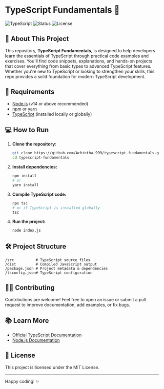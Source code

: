 # TypeScript Fundamentals 🚀

![TypeScript](https://img.shields.io/badge/Language-TypeScript-blue?logo=typescript)
![Status](https://img.shields.io/badge/Status-Active-success?style=flat)
![License](https://img.shields.io/badge/License-MIT-green.svg)

## 📖 About This Project

This repository, **TypeScript Fundamentals**, is designed to help developers learn the essentials of TypeScript through practical code examples and exercises. You'll find code snippets, explanations, and hands-on projects that cover everything from basic types to advanced TypeScript features. Whether you're new to TypeScript or looking to strengthen your skills, this repo provides a solid foundation for modern TypeScript development.

## 📝 Requirements

- [Node.js](https://nodejs.org/) (v14 or above recommended)
- [npm](https://www.npmjs.com/) or [yarn](https://yarnpkg.com/)
- [TypeScript](https://www.typescriptlang.org/) (installed locally or globally)

## 💻 How to Run

1. **Clone the repository:**
   ```bash
   git clone https://github.com/Achintha-999/typescript-fundamentals.git
   cd typescript-fundamentals
   ```

2. **Install dependencies:**
   ```bash
   npm install
   # or
   yarn install
   ```

3. **Compile TypeScript code:**
   ```bash
   npx tsc
   # or if TypeScript is installed globally
   tsc
   ```

4. **Run the project:**
   ```bash
   node index.js
   ```
  

## 🛠️ Project Structure

```
/src          # TypeScript source files
/dist         # Compiled JavaScript output
/package.json # Project metadata & dependencies
/tsconfig.json# TypeScript configuration
```

## 🧑‍💻 Contributing

Contributions are welcome! Feel free to open an issue or submit a pull request to improve documentation, add examples, or fix bugs.

## 📚 Learn More

- [Official TypeScript Documentation](https://www.typescriptlang.org/docs/)
- [Node.js Documentation](https://nodejs.org/en/docs/)

## 📄 License

This project is licensed under the MIT License.

---

Happy coding! ✨




   

   
